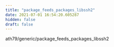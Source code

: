```yaml
---
title: "package_feeds_packages_libssh2"
date: 2021-07-01 16:54:20.605287
hidden: false
draft: false
---
```


ath79/generic/package_feeds_packages_libssh2


